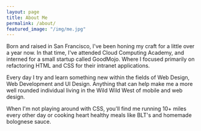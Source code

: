 ```yaml
---
layout: page
title: About Me
permalink: /about/
featured_image: "/img/me.jpg"
---
```


Born and raised in San Francisco, I've been honing my craft for a little over a year now.  In that time, I've attended Cloud Computing Academy, and interned for a small startup called GoodMojo.  Where I focused primarily on refactoring HTML and CSS for their intranet applications.

Every day I try and learn something new within the fields of Web Design, Web Development and UI Design.  Anything that can help make me a more well rounded individual living in the Wild Wild West of mobile and web design.

When I'm not playing around with CSS, you'll find me running 10+ miles every other day or cooking heart healthy meals like BLT's and homemade bolognese sauce.
